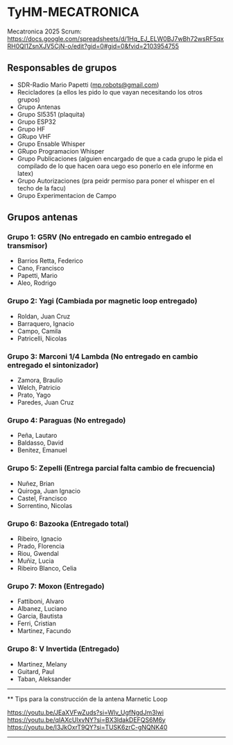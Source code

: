 # TyHM-MECATRONICA
Mecatronica 2025 
Scrum:  https://docs.google.com/spreadsheets/d/1Hq_EJ_ELW0BJ7wBh72wsRF5qxRH0QI1ZsnXJV5CjN-o/edit?gid=0#gid=0&fvid=2103954755

## Responsables de grupos 

* SDR-Radio Mario Papetti <Link al github del grupo> (mp.robots@gmail.com)
* Recicladores (a ellos les pido lo que vayan necesitando los otros grupos)
* Grupo Antenas
* Grupo SI5351 (plaquita)
* Grupo ESP32
* Grupo HF
* GRupo VHF
* Grupo Ensable Whisper
* GRupo Programacion Whisper
* Grupo Publicaciones (alguien encargado de que a cada grupo le pida el compilado de lo que hacen oara uego eso ponerlo en ele informe en latex)
* Grupo Autorizaciones (pra peidr permiso para poner el whisper en el techo de la facu)
* Grupo Experimentacion de Campo
## Grupos antenas 
### Grupo 1: G5RV (No entregado en cambio entregado el transmisor)
* Barrios Retta, Federico
* Cano, Francisco
* Papetti, Mario
* Aleo, Rodrigo
### Grupo 2: Yagi (Cambiada por magnetic loop entregado)
* Roldan, Juan Cruz
* Barraquero, Ignacio
* Campo, Camila
* Patricelli, Nicolas
### Grupo 3: Marconi 1/4 Lambda (No entregado en cambio entregado el sintonizador)
* Zamora, Braulio
* Welch, Patricio
* Prato, Yago
* Paredes, Juan Cruz
### Grupo 4: Paraguas (No entregado)
* Peña, Lautaro
* Baldasso, David
* Benitez, Emanuel
### Grupo 5: Zepelli (Entrega parcial falta cambio de frecuencia)
* Nuñez, Brian
* Quiroga, Juan Ignacio
* Castel, Francisco
* Sorrentino, Nicolas
### Grupo 6: Bazooka (Entregado total)
* Ribeiro, Ignacio
* Prado, Florencia
* Riou, Gwendal
* Muñiz, Lucia
* Ribeiro Blanco, Celia
### Grupo 7: Moxon (Entregado)
* Fattiboni, Alvaro
* Albanez, Luciano
* Garcia, Bautista
* Ferri, Cristian
* Martinez, Facundo
### Grupo 8: V Invertida (Entregado)
* Martinez, Melany
* Guitard, Paul
* Taban, Aleksander


<hr>
** Tips para la construcción de la antena Marnetic Loop

<https://youtu.be/JEaXVFwZuds?si=Wlv_UgfNgdJm3lwi>
<https://youtu.be/qIAXcUlxvNY?si=BX3ldakDEFQS6M6y>
<https://youtu.be/I3JkOxrT9QY?si=TUSK6zrC-gNQNK40>
<hr>

